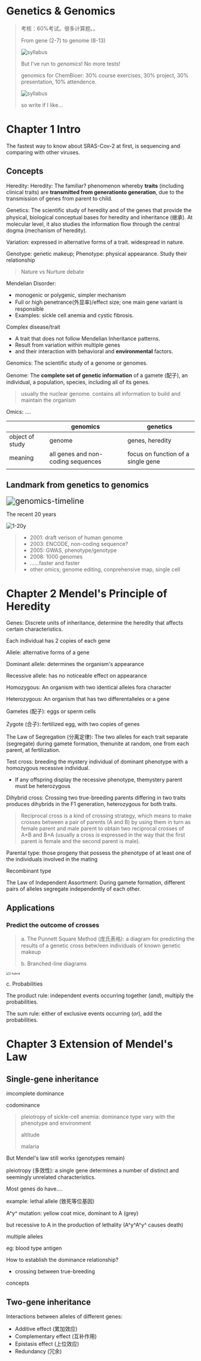 # Genetics & Genomics

> 考核：60%考试。很多计算题。。
> 
> From gene (2-7) to genome (8-13)
>
>![syllabus](https://gitee.com/gxf1212/notes/raw/master/course/Fundamental-biology/genetics.assets/syllabus.png)
> 
> But I've run to *genomics*! No more tests!
> 
> genomics for ChemBioer: 30% course exercises, 30% project, 30% presentation, 10% attendence.
> 
> ![syllabus](https://gitee.com/gxf1212/notes/raw/master/course/Fundamental-biology/genetics.assets/syllabus.jpg)
>
> so write if I like...



# Chapter 1 Intro

The fastest way to know about SRAS-Cov-2 at first, is sequencing and comparing with other viruses.

## Concepts

Heredity: Heredity: The familiar? phenomenon whereby **traits** (including clinical traits) are **transmitted from generationto generation**, due to the transmission of genes from parent to child.

Genetics: The scientific study of heredity and of the genes that provide the physical, biological conceptual bases for heredity and inheritance (继承). At molecular level, it also studies the information flow through the central dogma (mechanism of heredity).

Variation: expressed in alternative forms of a trait. widespread in nature.

Genotype: genetic makeup; Phenotype: physical appearance. Study their relationship

> Nature vs Nurture debate

Mendelian Disorder: 

- monogenic or polygenic, simpler mechanism
- Full or high penetrance(外显率)/effect size; one main gene variant is responsible
- Examples: sickle cell anemia and cystic fibrosis.

Complex disease/trait

- A trait that does not follow Mendelian Inheritance patterns.
- Result from variation within multiple genes 
- and their interaction with behavioral and **environmental** factors.

Genomics: The scientific study of a genome or genomes.

Genome: The **complete set of genetic information** of a gamete (配子), an individual, a population, species, including all of its genes.

> usually the nuclear genome. contains all information to build and maintain the organism

Omics: ....

|                 | genomics                           | genetics                           |
| --------------- | ---------------------------------- | ---------------------------------- |
| object of study | genome                             | genes, heredity                    |
| meaning         | all genes and non-coding sequences | focus on function of a single gene |
|                 |                                    |                                    |

## Landmark from genetics to genomics

<img src="https://epochalscience.files.wordpress.com/2017/03/genomics-timeline.jpg?w=900" alt="genomics-timeline" style="zoom:150%;" />

The recent 20 years

![1-20y](https://gitee.com/gxf1212/notes/raw/master/course/Fundamental-biology/genetics.assets/1-20y.png)

> - 2001: draft verison of human genome
> - 2003: ENCODE, non-coding sequence?
> - 2005: GWAS, phenotype/genotype
> - 2008: 1000 genomes
> - ......faster and faster
> - other omics; genome editing, conprehensive map, single cell

# Chapter 2 Mendel's Principle of Heredity





Genes: Discrete units of inheritance, determine the heredity that affects certain characteristics. 

Each individual has 2 copies of each gene

Allele: alternative forms of a gene

Dominant allele: determines the organism's appearance

Recessive allele: has no noticeable effect on appearance

Homozygous: An organism with two identical alleles fora character

Heterozygous: An organism that has two differentalleles or a gene

Gametes (配子): eggs or sperm cells

Zygote (合子): fertilized egg, with two copies of genes



The Law of Segregation (分离定律): The two alleles for each trait separate (segregate) during gamete formation, thenunite at random, one from each parent, at fertilization.



Test cross: breeding the mystery individual of dominant phenotype with a homozygous recessive individual.

- lf any offspring display the recessive phenotype, themystery parent must be heterozygous

Dihybrid cross: Crossing two true-breeding parents differing in two traits produces dihybrids in the F1 generation, heterozygous for both traits.

> Reciprocal cross is a kind of crossing strategy, which means to make crosses between a pair of parents (A and B) by using them in turn as female parent and male parent to obtain two reciprocal crosses of A×B and B×A (usually a cross is expressed in the way that the first parent is female and the second parent is male).



Parental type: those progeny that possess the phenotype of at least one of the individuals involved in the mating

Recombinant type



The Law of Independent Assortment: During gamete formation, different pairs of alleles segregate independently of each other.



## Applications

### Predict the outcome of crosses

> a. The Punnett Square Method (庞氏表格): a diagram for predicting the results of a genetic cross betw/een individuals of known genetic makeup
>
> b. Branched-line diagrams
>
> 

<img src="https://gitee.com/gxf1212/notes/raw/master/course/Fundamental-biology/genetics.assets/2-hybrid.png" alt="2-hybrid" style="zoom:50%;" />

c. Probabilities

The product rule: independent events occurring together (*and*), multiply the probabilities.

The sum rule: either of exclusive events occurring (*or*), add the probabilities.







# Chapter 3 Extension of Mendel's Law



## Single-gene inheritance

imcomplete dominance





codominance







> pleiotropy of sickle-cell anemia: dominance type vary with the phenotype and environment
>
> altitude
>
> malaria







But Mendel's law still works (genotypes remain)





pleiotropy (多效性): a single gene determines a number of distinct and seemingly unrelated characteristics.

Most genes do have....



example: lethal allele (致死等位基因)

A^y^ mutation: yellow coat mice, dominant to A (grey)

but recessive to A in the production of lethality (A^y^A^y^ causes death)





multiple alleles

eg: blood type antigen



How to establish the dominance relationship?

- crossing between true-breeding



concepts



## Two-gene inheritance

Interactions between alleles of different genes:

- Additive effect (累加效应)
- Complementary effect (互补作用)
- Epistasis effect (上位效应)
- Redundancy (冗余)
